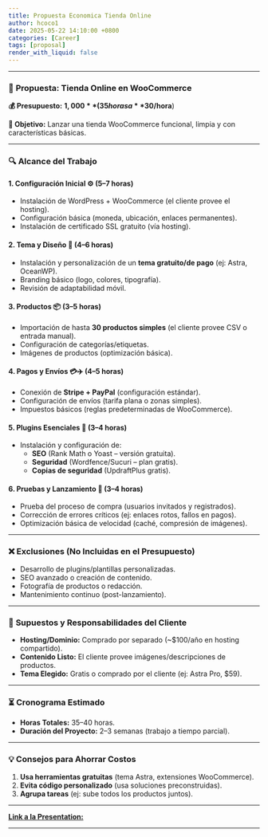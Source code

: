 ```yaml
---
title: Propuesta Economica Tienda Online
author: hcoco1
date: 2025-05-22 14:10:00 +0800
categories: [Career]
tags: [proposal]
render_with_liquid: false
---
```


---

### 📝 **Propuesta: Tienda Online en WooCommerce**

**💰 Presupuesto:** **$1,000** (35 horas a **$30/hora**)  

**🎯 Objetivo:** Lanzar una tienda WooCommerce funcional, limpia y con características básicas.

---

### 🔍 **Alcance del Trabajo**  

#### **1. Configuración Inicial** ⚙️ (5–7 horas)  

- Instalación de WordPress + WooCommerce (el cliente provee el hosting).  
- Configuración básica (moneda, ubicación, enlaces permanentes).  
- Instalación de certificado SSL gratuito (vía hosting).  

#### **2. Tema y Diseño** 🎨 (4–6 horas)  

- Instalación y personalización de un **tema gratuito/de pago** (ej: Astra, OceanWP).  
- Branding básico (logo, colores, tipografía).  
- Revisión de adaptabilidad móvil.  

#### **3. Productos** 📦 (3–5 horas)  

- Importación de hasta **30 productos simples** (el cliente provee CSV o entrada manual).  
- Configuración de categorías/etiquetas.  
- Imágenes de productos (optimización básica).  

#### **4. Pagos y Envíos** 💳✈️ (4–5 horas)  

- Conexión de **Stripe + PayPal** (configuración estándar).  
- Configuración de envíos (tarifa plana o zonas simples).  
- Impuestos básicos (reglas predeterminadas de WooCommerce).  

#### **5. Plugins Esenciales** 🔌 (3–4 horas)  

- Instalación y configuración de:  
  - **SEO** (Rank Math o Yoast – versión gratuita).  
  - **Seguridad** (Wordfence/Sucuri – plan gratis).  
  - **Copias de seguridad** (UpdraftPlus gratis).  

#### **6. Pruebas y Lanzamiento** 🚀 (3–4 horas)  

- Prueba del proceso de compra (usuarios invitados y registrados).  
- Corrección de errores críticos (ej: enlaces rotos, fallos en pagos).  
- Optimización básica de velocidad (caché, compresión de imágenes).  

---

### ❌ **Exclusiones (No Incluidas en el Presupuesto)**  

- Desarrollo de plugins/plantillas personalizadas.  
- SEO avanzado o creación de contenido.  
- Fotografía de productos o redacción.  
- Mantenimiento continuo (post-lanzamiento).  

---

### 📌 **Supuestos y Responsabilidades del Cliente**  

- **Hosting/Dominio:** Comprado por separado (~$100/año en hosting compartido).  
- **Contenido Listo:** El cliente provee imágenes/descripciones de productos.  
- **Tema Elegido:** Gratis o comprado por el cliente (ej: Astra Pro, $59).  

---

### ⏳ **Cronograma Estimado**  

- **Horas Totales:** 35–40 horas.  
- **Duración del Proyecto:** 2–3 semanas (trabajo a tiempo parcial).  

---

### 💡 **Consejos para Ahorrar Costos**  

1. **Usa herramientas gratuitas** (tema Astra, extensiones WooCommerce).  
2. **Evita código personalizado** (usa soluciones preconstruidas).  
3. **Agrupa tareas** (ej: sube todos los productos juntos).  

---

[**Link a la Presentation:**](https://soluciones-e-commerce-co-6dlu62j.gamma.site/)

---


